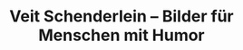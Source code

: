 ---
title: "Veit Schenderlein – Bilder für Menschen mit Humor"
url: /muelsen/veit-schenderlein-bilder-fuer-menschen-mit-humor/
shop: Kunst
---
